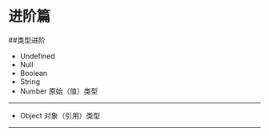 # 进阶篇


##类型进阶

- Undefined
- Null
- Boolean
- String
- Number
原始（值）类型
----
- Object
对象（引用）类型
----

